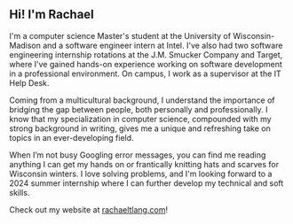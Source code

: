 ## Hi! I'm Rachael

I'm a computer science Master's student at the University of Wisconsin-Madison and a software engineer intern at Intel. I've also had two software engineering internship rotations at the J.M. Smucker Company and Target, where I've gained hands-on experience working on software development in a professional environment. On campus, I work as a supervisor at the IT Help Desk.

Coming from a multicultural background, I understand the importance of bridging the gap between people, both personally and professionally. I know that my specialization in computer science, compounded with my strong background in writing, gives me a unique and refreshing take on topics in an ever-developing field.

When I’m not busy Googling error messages, you can find me reading anything I can get my hands on or frantically knitting hats and scarves for Wisconsin winters. I love solving problems, and I'm looking forward to a 2024 summer internship where I can further develop my technical and soft skills.

Check out my website at [rachaeltlang.com](https://rachaeltlang.com/)!
